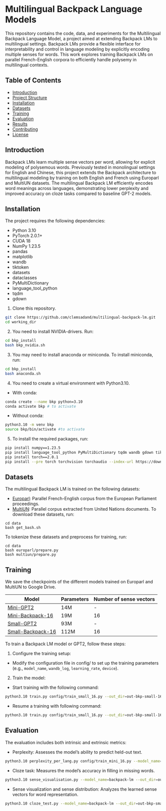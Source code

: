 # Multilingual Backpack Language Models

This repository contains the code, data, and experiments for the Multilingual Backpack Language Model, a project aimed at extending Backpack LMs to multilingual settings. Backpack LMs provide a flexible interface for interpretability and control in language modeling by explicitly encoding multiple senses for words. This work explores training Backpack LMs on parallel French-English corpora to efficiently handle polysemy in multilingual contexts.

## Table of Contents

- [Introduction](#introduction)
- [Project Structure](#project-structure)
- [Installation](#installation)
- [Datasets](#datasets)
- [Training](#training)
- [Evaluation](#evaluation)
- [Results](#results)
- [Contributing](#contributing)
- [License](#license)

## Introduction

Backpack LMs learn multiple sense vectors per word, allowing for explicit modeling of polysemous words. Previously tested in monolingual settings for English and Chinese, this project extends the Backpack architecture to multilingual modeling by training on both English and French using Europarl and MultiUN datasets. The multilingual Backpack LM efficiently encodes word meanings across languages, demonstrating lower perplexity and improved accuracy on cloze tasks compared to baseline GPT-2 models.

## Installation

The project requires the following dependencies:
  - Python 3.10
  - PyTorch 2.0.1+
  - CUDA 18
  - NumPy 1.23.5
  - pandas
  - matplotlib
  - wandb
  - tiktoken
  - datasets
  - dataclasses
  - PyMultiDictionary
  - language_tool_python
  - tqdm
  - gdown

1. Clone this repository.

```bash
git clone https://github.com/clemsadand/multilingual-backpack-lm.git
cd working_dir
```

2. You need to install NVIDIA-drivers. Run:

```bash
cd bkp_install
bash bkp_nvidia.sh 
```

3. You may need to install anaconda or miniconda. To install miniconda, run:

```bash
cd bkp_install
bash anaconda.sh
```

4. You need to create a virtual environment with Python3.10.

  - With conda:
  
  ```bash
  conda create --name bkp python=3.10
  conda activate bkp # to activate
  ```

  - Without conda:

  ```bash
  python3.10 -m venv bkp
  source bkp/bin/activate #to activate
  ```

5. To install the required packages, run:

```bash
pip install numpy==1.23.5
pip install language_tool_python PyMultiDictionary tqdm wandb gdown tiktoken dataclasses datasets 
pip install torch==2.0.1
pip install --pre torch torchvision torchaudio --index-url https://download.pytorch.org/whl/nightly/cu118
```
## Datasets

The multilingual Backpack LM is trained on the following datasets:
  - [Europarl](https://www.statmt.org/europarl/): Parallel French-English corpus from the European Parliament proceedings.
  - [MultiUN](https://opus.nlpl.eu/MultiUN/en&fr/v1/MultiUN): Parallel corpus extracted from United Nations documents.
To download these datasets, run:

```bash:
cd data
bash get_bash.sh
```

To tokenize these datasets and preprocess for training, run:

```bash:
cd data
bash europarl/prepare.py
bash multiun/prepare.py
```

## Training

We save the checkpoints of the different models trained on Europarl and MultiUN to Google Drive.

|Model | Parameters| Number of sense vectors |
|-----------------|--------------|-------------|
|[Mini-GPT2](https://drive.google.com/file/d/1YxlRtqGeg-ISILtxDl0p6t4IrQR2qe-Y/view?usp=sharing)| 14M | - |
|[Mini-Backpack-16](https://drive.google.com/file/d/1Q3ZXjrMXZylwCGqyFoHfBzX2gf09z_M3/view?usp=sharing)| 19M | 16 |
|[Small-GPT2](https://drive.google.com/file/d/1gwbNGrDZ1MMR1L_nxfoQ1x9y_BgF5-gn/view?usp=sharing)| 93M | - |
|[Small-Backpack-16](https://drive.google.com/file/d/1bSEPVB42utEsIRyELnIgLQ0S9F0iyrIg/view?usp=sharing)| 112M | 16|


To train a Backpack LM model or GPT2, follow these steps:
1. Configure the training setup:
  - Modify the configuration file in config/ to set up the training parameters (e.g., `model_name`, `wandb_log`, `learning_rate`, `device`).
2. Train the model:
  - Start training with the following command:
```bash
python3.10 train.py config/train_small_16.py --out_dir=out-bkp-small-16 --model_name=backpack-lm
```
  - Resume a training with following command:
```bash
python3.10 train.py config/train_small_16.py --out_dir=out-bkp-small-16 --model_name=backpack-lm --init_from=resume
```

## Evaluation

The evaluation includes both intrinsic and extrinsic metrics:
  - Perplexity: Assesses the model’s ability to predict held-out text.
```bash
python3.10 perplexity_per_lang.py config/train_mini_16.py --model_name=backpack-lm --out_dir=out-bkp-mini-16 --device=cuda
```
  - Cloze task: Measures the model’s accuracy in filling in missing words.
```bash
python3.10 sense_visualisation.py --model_name=backpack-lm --out_dir=out-bkp-small-16 --device=cuda
```
  - Sense visualization and sense distribution: Analyzes the learned sense vectors for word representation.
```bash
python3.10 cloze_test.py --model_name=backpack-lm --out_dir=out-bkp-small-16 --device=cuda
```
